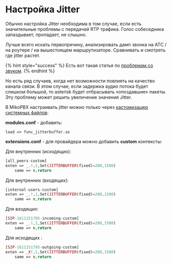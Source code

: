 # Настройка Jitter

Обычно настройка Jitter необходима в том случае, если есть значительные проблемы с передачей RTP трафика. Голос собеседника запаздывает, пропадает, не слышно.

Лучше всего искать первопричину, анализировать дамп звонка на АТС / на роутере / на вышестоящем маршрутизаторе. Сравнивать и смотреть где jitter растет.

{% hint style="success" %}
Есть вот такая статья по [проблемам со звуком](https://blog.telefon1c.ru/analiz-probliem-so-zvukom/?\_ga=2.253624841.1000222345.1727446042-994790845.1727446042).
{% endhint %}

Но есть ряд случаев, когда нет возможности повлиять на качество канала связи. В этом случае, если задержка аудио потока будет слишком большой, то asterisk будет отбрасывать «опоздавшие» пакеты. Эту проблему может решить увеличение значения Jitter.

В MikoPBX настраивать jitter можно только через [кастомизацию системных файлов](../../manual/system/custom-files.md):

**modules.conf** - добавить:

```
load => func_jitterbuffer.so
```

**extensions.conf** - для провайдера можно добавить **custom** контексты:

Для внутренних (исходящих):

```php
[all_peers-custom] 
exten => _.!,1,Set(JITTERBUFFER(fixed)=200,1500) 
    same => n,return
```

Для внутренних (входящих):

```php
[internal-users-custom] 
exten => _.!,1,Set(JITTERBUFFER(fixed)=200,1500) 
    same => n,return
```

Для входящих:

```php
[SIP-1611151795-incoming-custom] 
exten => _.!,1,Set(JITTERBUFFER(fixed)=200,1500) 
    same => n,return
```

Для исходящих :

```php
[SIP-1611151795-outgoing-custom] 
exten => _X!,1,Set(JITTERBUFFER(fixed)=200,1500) 
    same => n,return
```
